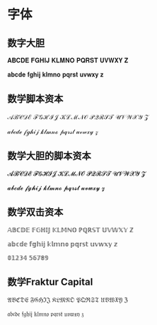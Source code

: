 # 字体

## 数字大胆

𝐀𝐁𝐂𝐃𝐄 𝐅𝐆𝐇𝐈𝐉 𝐊𝐋𝐌𝐍𝐎 𝐏𝐐𝐑𝐒𝐓 𝐔𝐕𝐖𝐗𝐘 𝐙

𝐚𝐛𝐜𝐝𝐞 𝐟𝐠𝐡𝐢𝐣 𝐤𝐥𝐦𝐧𝐨 𝐩𝐪𝐫𝐬𝐭 𝐮𝐯𝐰𝐱𝐲 𝐳

## 数学脚本资本

𝒜ℬ𝒞𝒟ℰ ℱ𝒢ℋℐ𝒥 𝒦ℒℳ𝒩𝒪 𝒫𝒬ℛ𝒮𝒯 𝒰𝒱𝒲𝒳𝒴 𝒵

𝒶𝒷𝒸𝒹ℯ 𝒻ℊ𝒽𝒾𝒿 𝓀𝓁𝓂𝓃ℴ 𝓅𝓆𝓇𝓈𝓉 𝓊𝓋𝓌𝓍𝓎 𝓏

## 数学大胆的脚本资本

𝓐𝓑𝓒𝓓𝓔 𝓕𝓖𝓗𝓘𝓙 𝓚𝓛𝓜𝓝𝓞 𝓟𝓠𝓡𝓢𝓣 𝓤𝓥𝓦𝓧𝓨 𝓩

𝓪𝓫𝓬𝓭𝓮 𝓯𝓰𝓱𝓲𝓳 𝓴𝓵𝓶𝓷𝓸 𝓹𝓺𝓻𝓼𝓽 𝓾𝓿𝔀𝔁𝔂 𝔃

## 数学双击资本

𝔸𝔹ℂ𝔻𝔼 𝔽𝔾ℍ𝕀𝕁 𝕂𝕃𝕄ℕ𝕆 ℙℚℝ𝕊𝕋 𝕌𝕍𝕎𝕏𝕐 ℤ

𝕒𝕓𝕔𝕕𝕖 𝕗𝕘𝕙𝕚𝕛 𝕜𝕝𝕞𝕟𝕠 𝕡𝕢𝕣𝕤𝕥 𝕦𝕧𝕨𝕩𝕪 𝕫

𝟘𝟙𝟚𝟛𝟜 𝟝𝟞𝟟𝟠𝟡

## 数学Fraktur Capital

𝔄𝔅ℭ𝔇𝔈 𝔉𝔊ℌℑ𝔍 𝔎𝔏𝔐𝔑𝔒 𝔓𝔔ℜ𝔖𝔗 𝔘𝔙𝔚𝔛𝔜 ℨ

𝔞𝔟𝔠𝔡𝔢 𝔣𝔤𝔥𝔦𝔧 𝔨𝔩𝔪𝔫𝔬 𝔭𝔮𝔯𝔰𝔱 𝔲𝔳𝔴𝔵𝔶 𝔷

